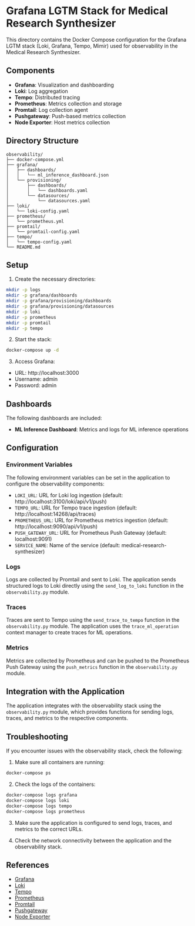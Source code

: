 # Grafana LGTM Stack for Medical Research Synthesizer

This directory contains the Docker Compose configuration for the Grafana LGTM stack (Loki, Grafana, Tempo, Mimir) used for observability in the Medical Research Synthesizer.

## Components

- **Grafana**: Visualization and dashboarding
- **Loki**: Log aggregation
- **Tempo**: Distributed tracing
- **Prometheus**: Metrics collection and storage
- **Promtail**: Log collection agent
- **Pushgateway**: Push-based metrics collection
- **Node Exporter**: Host metrics collection

## Directory Structure

```
observability/
├── docker-compose.yml
├── grafana/
│   ├── dashboards/
│   │   └── ml_inference_dashboard.json
│   └── provisioning/
│       ├── dashboards/
│       │   └── dashboards.yaml
│       └── datasources/
│           └── datasources.yaml
├── loki/
│   └── loki-config.yaml
├── prometheus/
│   └── prometheus.yml
├── promtail/
│   └── promtail-config.yaml
├── tempo/
│   └── tempo-config.yaml
└── README.md
```

## Setup

1. Create the necessary directories:

```bash
mkdir -p logs
mkdir -p grafana/dashboards
mkdir -p grafana/provisioning/dashboards
mkdir -p grafana/provisioning/datasources
mkdir -p loki
mkdir -p prometheus
mkdir -p promtail
mkdir -p tempo
```

2. Start the stack:

```bash
docker-compose up -d
```

3. Access Grafana:

- URL: http://localhost:3000
- Username: admin
- Password: admin

## Dashboards

The following dashboards are included:

- **ML Inference Dashboard**: Metrics and logs for ML inference operations

## Configuration

### Environment Variables

The following environment variables can be set in the application to configure the observability components:

- `LOKI_URL`: URL for Loki log ingestion (default: http://localhost:3100/loki/api/v1/push)
- `TEMPO_URL`: URL for Tempo trace ingestion (default: http://localhost:14268/api/traces)
- `PROMETHEUS_URL`: URL for Prometheus metrics ingestion (default: http://localhost:9090/api/v1/push)
- `PUSH_GATEWAY_URL`: URL for Prometheus Push Gateway (default: localhost:9091)
- `SERVICE_NAME`: Name of the service (default: medical-research-synthesizer)

### Logs

Logs are collected by Promtail and sent to Loki. The application sends structured logs to Loki directly using the `send_log_to_loki` function in the `observability.py` module.

### Traces

Traces are sent to Tempo using the `send_trace_to_tempo` function in the `observability.py` module. The application uses the `trace_ml_operation` context manager to create traces for ML operations.

### Metrics

Metrics are collected by Prometheus and can be pushed to the Prometheus Push Gateway using the `push_metrics` function in the `observability.py` module.

## Integration with the Application

The application integrates with the observability stack using the `observability.py` module, which provides functions for sending logs, traces, and metrics to the respective components.

## Troubleshooting

If you encounter issues with the observability stack, check the following:

1. Make sure all containers are running:

```bash
docker-compose ps
```

2. Check the logs of the containers:

```bash
docker-compose logs grafana
docker-compose logs loki
docker-compose logs tempo
docker-compose logs prometheus
```

3. Make sure the application is configured to send logs, traces, and metrics to the correct URLs.

4. Check the network connectivity between the application and the observability stack.

## References

- [Grafana](https://grafana.com/docs/grafana/latest/)
- [Loki](https://grafana.com/docs/loki/latest/)
- [Tempo](https://grafana.com/docs/tempo/latest/)
- [Prometheus](https://prometheus.io/docs/introduction/overview/)
- [Promtail](https://grafana.com/docs/loki/latest/clients/promtail/)
- [Pushgateway](https://github.com/prometheus/pushgateway)
- [Node Exporter](https://github.com/prometheus/node_exporter)
